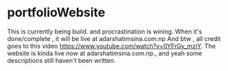 # portfolioWebsite
This is currently being build. and procrastination is wining.
When it's done/complete , it will be live at adarshatimsina.com.np
And btw , all credit goes to this video https://www.youtube.com/watch?v=0YFrGy_mzjY.
The website is kinda live now at adarshatimsina.com.np., and yeah some descriptions still haven't been written.

